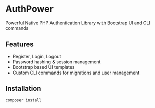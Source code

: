 # AuthPower

Powerful Native PHP Authentication Library with Bootstrap UI and CLI commands

## Features

- Register, Login, Logout
- Password hashing & session management
- Bootstrap based UI templates
- Custom CLI commands for migrations and user management

## Installation

```bash
composer install
